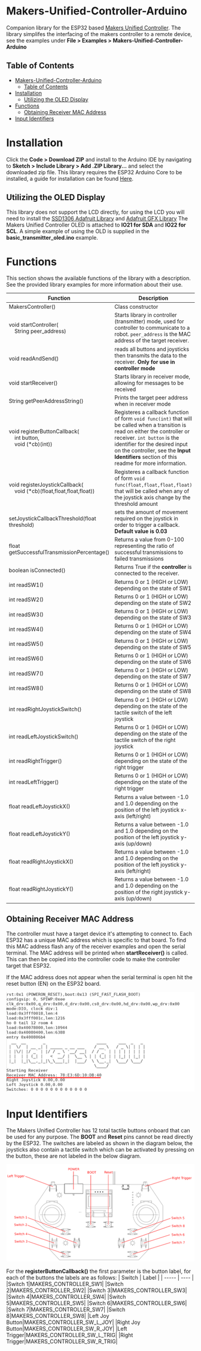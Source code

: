 # Makers-Unified-Controller-Arduino

Companion library for the ESP32 based [Makers Unified Controller](https://github.com/Makers-Oakland-University/Makers-Unified-Controller). 
The library simplifes the interfacing of the makers controller to a remote device, see the examples under **File > Examples > Makers-Unified-Controller-Arduino**

## Table of Contents
- [Makers-Unified-Controller-Arduino](#makers-unified-controller-arduino)
  - [Table of Contents](#table-of-contents)
- [Installation](#installation)
  - [Utilizing the OLED Display](#utilizing-the-oled-display)
- [Functions](#functions)
  - [Obtaining Receiver MAC Address](#obtaining-receiver-mac-address)
- [Input Identifiers](#input-identifiers)

# Installation 
Click the **Code > Download ZIP** and install to the Arduino IDE by navigating to **Sketch > Include Library > Add .ZIP Library...** and select the downloaded zip file. 
This library requires the ESP32 Arduino Core to be installed, a guide for installation can be found [Here](https://randomnerdtutorials.com/installing-the-esp32-board-in-arduino-ide-windows-instructions/).

## Utilizing the OLED Display

This library does not support the LCD directly, for using the LCD you will need to install the [SSD1306 Adafruit Library](https://github.com/adafruit/Adafruit_SSD1306) and [Adafruit GFX Library](https://github.com/adafruit/Adafruit-GFX-Library)
The Makers Unified Controller OLED is attached to **IO21 for SDA** and **IO22 for SCL**. 
A simple example of using the OLD is supplied in the **basic_transmitter_oled.ino** example. 

# Functions

This section shows the available functions of the library with a description.
See the provided library examples for more information about their use. 

| Function | Description |
| ----- | ---- |
|MakersController()|Class constructor |
|void startController(<br />&nbsp;&nbsp;&nbsp;&nbsp;String peer_address)|Starts library in controller (transmitter) mode, used for controller to communicate to a robot. ```peer_address``` is the MAC address of the target receiver. |
|void readAndSend()|reads all buttons and joysticks then transmits the data to the receiver. **Only for use in controller mode**|
|void startReceiver()|Starts library in receiver mode, allowing for messages to be received|
|String getPeerAddressString()|Prints the target peer address when in receiver mode|
|void registerButtonCallback(<br />&nbsp;&nbsp;&nbsp;&nbsp;int button, <br />&nbsp;&nbsp;&nbsp;     void (*cb)(int))|Registeres a callback function of form ```void func(int)``` that will be called when a transition is read on either the controller or receiver. ```int button``` is the identifier for the desired input on the controller, see the **Input Identifiers** section of this readme for more information.|
|void registerJoystickCallback(<br />&nbsp;&nbsp;&nbsp;     void (*cb)(float,float,float,float))|Registeres a callback function of form ```void func(float,float,float,float)``` that will be called when any of the joystick axis change by the threshold amount|
|setJoystickCallbackThreshold(float threshold)| sets the amount of movement required on the joystick in order to trigger a callback. **Default value is 0.03**|
|float getSuccessfulTransmissionPercentage()|Returns a value from 0-100 representing the ratio of successful transmissions to failed transmissions|
|boolean isConnected()|Returns True if the **controller** is connected to the receiver.|
|int readSW1()|Returns 0 or 1 (HIGH or LOW) depending on the state of SW1|
|int readSW2()|Returns 0 or 1 (HIGH or LOW) depending on the state of SW2|
|int readSW3()|Returns 0 or 1 (HIGH or LOW) depending on the state of SW3|
|int readSW4()|Returns 0 or 1 (HIGH or LOW) depending on the state of SW4|
|int readSW5()|Returns 0 or 1 (HIGH or LOW) depending on the state of SW5|
|int readSW6()|Returns 0 or 1 (HIGH or LOW) depending on the state of SW6|
|int readSW7()|Returns 0 or 1 (HIGH or LOW) depending on the state of SW7|
|int readSW8()|Returns 0 or 1 (HIGH or LOW) depending on the state of SW8|
|int readRightJoystickSwitch()|Returns 0 or 1 (HIGH or LOW) depending on the state of the tactile switch of the left joystick|
|int readLeftJoystickSwitch()|Returns 0 or 1 (HIGH or LOW) depending on the state of the tactile switch of the right joystick|
|int readRightTrigger()|Returns 0 or 1 (HIGH or LOW) depending on the state of the right trigger|
|int readLeftTrigger()|Returns 0 or 1 (HIGH or LOW) depending on the state of the right trigger|
|float readLeftJoystickX()|Returns a value between -1.0 and 1.0 depending on the position of the left joystick x-axis (left/right)|
|float readLeftJoystickY()|Returns a value between -1.0 and 1.0 depending on the position of the left joystick y-axis (up/down)|
|float readRightJoystickX()|Returns a value between -1.0 and 1.0 depending on the position of the left joystick y-axis (left/right)|
|float readRightJoystickY()|Returns a value between -1.0 and 1.0 depending on the position of the right joystick y-axis (up/down)|

## Obtaining Receiver MAC Address

The controller must have a target device it's attempting to connect to. 
Each ESP32 has a unique MAC address which is specific to that board. 
To find this MAC address flash any of the receiver examples and open the serial terminal. 
The MAC address will be printed when **startReceiver()** is called. 
This can then be copied into the controller code to make the controller target that ESP32. 

If the MAC address does not appear when the serial terminal is open hit the reset button (EN) on the ESP32 board. 

![Serial output of the receiver, showing how to obtain the receiver MAC address](https://github.com/Makers-Oakland-University/readme-images/blob/main/makers_controller_getting_mac_address.png?raw=true)


# Input Identifiers 

The Makers Unified Controller has 12 total tactile buttons onboard that can be used for any purpose. 
The **BOOT** and **Reset** pins cannot be read directly by the ESP32. 
The switches are labeled as shown in the diagram below, the joysticks also contain a tactile switch which can be activated by pressing on the button, these are not labeled in the below diagram. 

![diagram of switches for the makers unified controller](https://github.com/Makers-Oakland-University/readme-images/blob/main/makers_controller%20switch%20diagram.png?raw=true)

For the **registerButtonCallback()**  the first parameter is the button label, for each of the buttons the labels are as follows: 
| Switch | Label |
| ----- | ---- |
|Switch 1|MAKERS_CONTROLLER_SW1|
|Switch 2|MAKERS_CONTROLLER_SW2|
|Switch 3|MAKERS_CONTROLLER_SW3|
|Switch 4|MAKERS_CONTROLLER_SW4|
|Switch 5|MAKERS_CONTROLLER_SW5|
|Switch 6|MAKERS_CONTROLLER_SW6|
|Switch 7|MAKERS_CONTROLLER_SW7|
|Switch 8|MAKERS_CONTROLLER_SW8|
|Left Joy Button|MAKERS_CONTROLLER_SW_L_JOY|
|Right Joy Button|MAKERS_CONTROLLER_SW_R_JOY|
|Left Trigger|MAKERS_CONTROLLER_SW_L_TRIG|
|Right Trigger|MAKERS_CONTROLLER_SW_R_TRIG|


